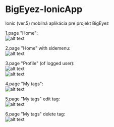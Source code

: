 # BigEyez-IonicApp
Ionic (ver.5) mobilná aplikácia pre projekt BigEyez

1.page "Home":<br/>
![alt text](https://github.com/JurajChovan/BigEyez-IonicApp/blob/master/screenshots/20210330-home.PNG)

2.page "Home" with sidemenu:<br/>
![alt text](https://github.com/JurajChovan/BigEyez-IonicApp/blob/master/screenshots/20210330-sidemenu.PNG)

3.page "Profile" (of logged user):<br/>
![alt text](https://github.com/JurajChovan/BigEyez-IonicApp/blob/master/screenshots/20210330-myprofile01.PNG)<br/>
![alt text](https://github.com/JurajChovan/BigEyez-IonicApp/blob/master/screenshots/20210330-myprofile02.PNG)

4.page "My tags":<br/>
![alt text](https://github.com/JurajChovan/BigEyez-IonicApp/blob/master/screenshots/20210330-mytags.PNG)

5.page "My tags" edit tag:<br/>
![alt text](https://github.com/JurajChovan/BigEyez-IonicApp/blob/master/screenshots/20210330-mytags-edit.PNG)

6.page "My tags" delete tag:<br/>
![alt text](https://github.com/JurajChovan/BigEyez-IonicApp/blob/master/screenshots/20210330-mytags-delete.PNG)
